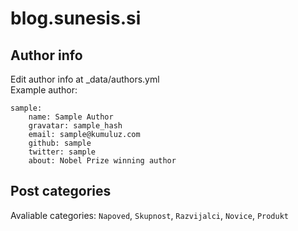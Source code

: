 # blog.sunesis.si

## Author info

Edit author info at _data/authors.yml  
Example author:
```
sample:
    name: Sample Author
    gravatar: sample_hash
    email: sample@kumuluz.com
    github: sample
    twitter: sample
    about: Nobel Prize winning author
```

## Post categories
Avaliable categories: `Napoved`, `Skupnost`, `Razvijalci`, `Novice`, `Produkt`

